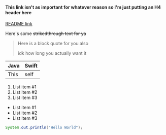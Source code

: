 #### This link isn't as important for whatever reason so I'm just putting an H4 header here
[README link](https://github.com/mercyellen/markdownPractice/blob/master/README.md)

Here's some ~~strikedthrough text for ya~~

>Here is a block quote for you also
>
>idk how long you actually want it

Java | Swift
---- | -----
This | self

1. List item #1
2. List item #2
3. List item #3

- List item #1
- List item #2
- List item #3

``` Java
System.out.println("Hello World");
```
